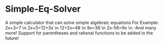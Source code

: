 # Simple-Eq-Solver
A simple calculator that can solve simple algebraic equations
For Example:
2x+3=7 \n
2x+5=12+3x \n
12+2x=48 \n
9x=36 \n
2x-56=9x \n
-And many more!
Support for parentheses and rational functions to be added in the future!
